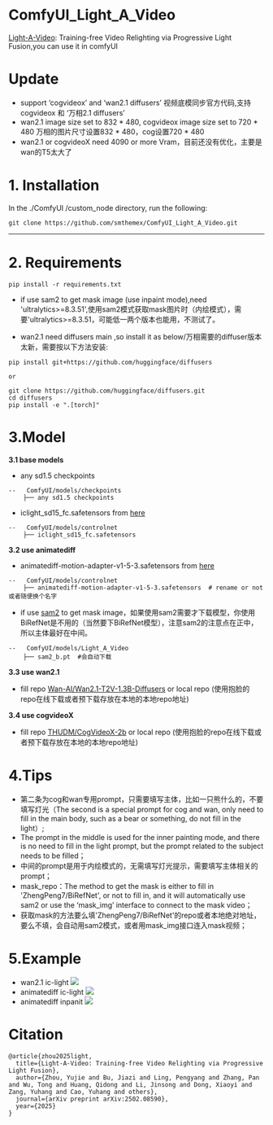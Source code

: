# ComfyUI_Light_A_Video
[Light-A-Video](https://github.com/bcmi/Light-A-Video): Training-free Video Relighting via Progressive Light Fusion,you can use it in comfyUI


# Update
* support ‘cogvideox’ and ‘wan2.1 diffusers’  视频底模同步官方代码,支持cogvideox 和 ‘万相2.1 diffusers’
* wan2.1 image size  set to 832 * 480, cogvideox image size  set to 720 * 480 万相的图片尺寸设置832 * 480，cog设置720 * 480
* wan2.1 or cogvideoX need 4090 or more Vram，目前还没有优化，主要是wan的T5太大了

# 1. Installation

In the ./ComfyUI /custom_node directory, run the following:   
```
git clone https://github.com/smthemex/ComfyUI_Light_A_Video.git
```
---

# 2. Requirements  
```
pip install -r requirements.txt
```
* if use sam2  to get mask image (use inpaint mode),need 'ultralytics>=8.3.51',使用sam2模式获取mask图片时（内绘模式），需要'ultralytics>=8.3.51，可能低一两个版本也能用，不测试了。
  
* wan2.1 need diffusers main ,so install it as below/万相需要的diffuser版本太新，需要按以下方法安装:
```
pip install git+https://github.com/huggingface/diffusers

or

git clone https://github.com/huggingface/diffusers.git
cd diffusers
pip install -e ".[torch]"
```
# 3.Model
**3.1 base models**
* any sd1.5 checkpoints
```
--   ComfyUI/models/checkpoints
    ├── any sd1.5 checkpoints
```
* iclight_sd15_fc.safetensors from [here](https://huggingface.co/lllyasviel/ic-light/tree/main)
```
--   ComfyUI/models/controlnet
    ├── iclight_sd15_fc.safetensors
```
**3.2 use animatediff**
* animatediff-motion-adapter-v1-5-3.safetensors from [here](https://huggingface.co/guoyww/animatediff-motion-adapter-v1-5-3/tree/main)
```
--   ComfyUI/models/controlnet
    ├── animatediff-motion-adapter-v1-5-3.safetensors  # rename or not 或者随便换个名字
```
* if use [sam2](https://github.com/ultralytics/assets/releases/download/v8.3.0/sam2_b.pt) to get mask image，如果使用sam2需要才下载模型，你使用BiRefNet是不用的（当然要下BiRefNet模型），注意sam2的注意点在正中，所以主体最好在中间。
```
--   ComfyUI/models/Light_A_Video
    ├── sam2_b.pt  #会自动下载
```
**3.3 use wan2.1**
* fill repo [Wan-AI/Wan2.1-T2V-1.3B-Diffusers](https://huggingface.co/Wan-AI/Wan2.1-T2V-1.3B-Diffusers) or local repo (使用抱脸的repo在线下载或者预下载存放在本地的本地repo地址)

**3.4 use cogvideoX**
* fill repo [THUDM/CogVideoX-2b](https://huggingface.co/THUDM/CogVideoX-2b/tree/main)  or local repo (使用抱脸的repo在线下载或者预下载存放在本地的本地repo地址)

# 4.Tips
* 第二条为cog和wan专用prompt，只需要填写主体，比如一只熊什么的，不要填写灯光（The second is a special prompt for cog and wan, only need to fill in the main body, such as a bear or something, do not fill in the light）;  
* The prompt in the middle is used for the inner painting mode, and there is no need to fill in the light prompt, but the prompt related to the subject needs to be filled； 
* 中间的prompt是用于内绘模式的，无需填写灯光提示，需要填写主体相关的prompt；
* mask_repo：The method to get the mask is either to fill in 'ZhengPeng7/BiRefNet', or not to fill in, and it will automatically use sam2 or use the ‘mask_img’ interface to connect to the mask video；
* 获取mask的方法要么填'ZhengPeng7/BiRefNet'的repo或者本地绝对地址，要么不填，会自动用sam2模式，或者用mask_img接口连入mask视频；


# 5.Example
* wan2.1 ic-light
![](https://github.com/smthemex/ComfyUI_Light_A_Video/blob/main/assets/example_w.png)
* animatediff ic-light
![](https://github.com/smthemex/ComfyUI_Light_A_Video/blob/main/assets/example_ic.png)
* animatediff inpanit
![](https://github.com/smthemex/ComfyUI_Light_A_Video/blob/main/assets/example_in.png)


# Citation
```
@article{zhou2025light,
  title={Light-A-Video: Training-free Video Relighting via Progressive Light Fusion},
  author={Zhou, Yujie and Bu, Jiazi and Ling, Pengyang and Zhang, Pan and Wu, Tong and Huang, Qidong and Li, Jinsong and Dong, Xiaoyi and Zang, Yuhang and Cao, Yuhang and others},
  journal={arXiv preprint arXiv:2502.08590},
  year={2025}
}
```
